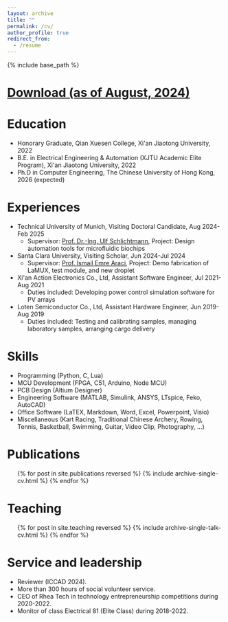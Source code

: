 ```yaml
---
layout: archive
title: "" 
permalink: /cv/
author_profile: true
redirect_from:
  - /resume
---
```


{% include base_path %}

<a href="https://syliang1999.github.io/CV.pdf">Download (as of August, 2024)</a>
======

Education 
======
* Honorary Graduate, Qian Xuesen College, Xi'an Jiaotong University, 2022
* B.E. in Electrical Engineering & Automation (XJTU Academic Elite Program), Xi'an Jiaotong University, 2022
* Ph.D in Computer Engineering, The Chinese University of Hong Kong, 2026 (expected)

Experiences
======
* Technical University of Munich, Visiting Doctoral Candidate, Aug 2024-Feb 2025
  * Supervisor: <a href="https://www.ce.cit.tum.de/eda/personen/ulf-schlichtmann/">Prof. Dr.-Ing. Ulf Schlichtmann</a>, Project: Design automation tools for microfluidic biochips
* Santa Clara University, Visiting Scholar, Jun 2024-Jul 2024
  * Supervisor: <a href="https://www.scu.edu/engineering/faculty/araci-emre/">Prof. Ismail Emre Araci</a>, Project: Demo fabrication of LaMUX, test module, and new droplet
* Xi'an Action Electronics Co., Ltd, Assistant Software Engineer, Jul 2021-Aug 2021
  * Duties included: Developing power control simulation software for PV arrays
* Loten Semiconductor Co., Ltd, Assistant Hardware Engineer, Jun 2019-Aug 2019
  * Duties included: Testing and calibrating samples, managing laboratory samples, arranging cargo delivery

  
Skills
======
* Programming (Python, C, Lua)
* MCU Development (FPGA, C51, Arduino, Node MCU)
* PCB Design (Altium Designer)
* Engineering Software (MATLAB, Simulink, ANSYS, LTspice, Feko, AutoCAD)
* Office Software (LaTEX, Markdown, Word, Excel, Powerpoint, Visio)
* Miscellaneous (Kart Racing, Traditional Chinese Archery, Rowing, Tennis, Basketball, Swimming, Guitar, Video Clip, Photography, ...)

Publications
======
  <ol reversed>{% for post in site.publications reversed %}
    {% include archive-single-cv.html %}
  {% endfor %}</ol>
  
  
Teaching
======
  <ol reversed>{% for post in site.teaching reversed %}
    {% include archive-single-talk-cv.html %}
  {% endfor %}</ol>
  
Service and leadership
======
* Reviewer (ICCAD 2024).
* More than 300 hours of social volunteer service.
* CEO of Rhea Tech in technology entrepreneurship competitions during 2020-2022.
* Monitor of class Electrical 81 (Elite Class) during 2018-2022.

